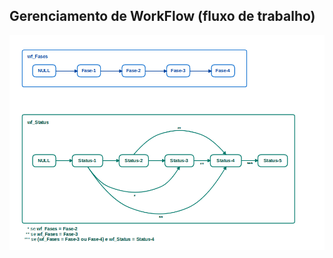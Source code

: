 ## Gerenciamento de WorkFlow (fluxo de trabalho)
![workflow](_img/workflows.png "exemplo de workflow")